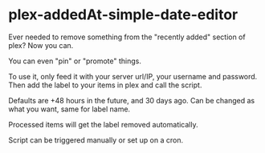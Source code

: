 # plex-addedAt-simple-date-editor

Ever needed to remove something from the "recently added" section of plex? Now you can.

You can even "pin" or "promote" things.

To use it, only feed it with your server url/IP, your username and password.
Then add the label to your items in plex and call the script.

Defaults are +48 hours in the future, and 30 days ago. Can be changed as what you want, same for label name.

Processed items will get the label removed automatically.

Script can be triggered manually or set up on a cron. 
